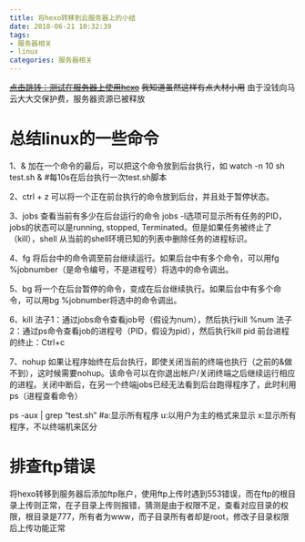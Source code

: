 ```yaml
---
title: 将hexo转移到云服务器上的小结
date: 2018-06-21 10:32:39
tags: 
- 服务器相关
- linux
categories: 服务器相关
---
```

~~[点击跳转：测试在服务器上使用hexo](https://leave.ren/将hexo转移到云服务器上.html)~~
~~我知道虽然这样有点大材小用~~
由于没钱向马云大大交保护费，服务器资源已被释放
<!--more-->
# 总结linux的一些命令
1、&
加在一个命令的最后，可以把这个命令放到后台执行，如
watch -n 10 sh test.sh & #每10s在后台执行一次test.sh脚本

2、ctrl + z
可以将一个正在前台执行的命令放到后台，并且处于暂停状态。

3、jobs
查看当前有多少在后台运行的命令
jobs -l选项可显示所有任务的PID，jobs的状态可以是running, stopped, Terminated。但是如果任务被终止了（kill），shell 从当前的shell环境已知的列表中删除任务的进程标识。

4、fg
将后台中的命令调至前台继续运行。如果后台中有多个命令，可以用fg %jobnumber（是命令编号，不是进程号）将选中的命令调出。

5、bg
将一个在后台暂停的命令，变成在后台继续执行。如果后台中有多个命令，可以用bg %jobnumber将选中的命令调出。

6、kill
法子1：通过jobs命令查看job号（假设为num），然后执行kill %num
法子2：通过ps命令查看job的进程号（PID，假设为pid），然后执行kill pid
前台进程的终止：Ctrl+c

7、nohup
如果让程序始终在后台执行，即使关闭当前的终端也执行（之前的&做不到），这时候需要nohup。该命令可以在你退出帐户/关闭终端之后继续运行相应的进程。关闭中断后，在另一个终端jobs已经无法看到后台跑得程序了，此时利用ps（进程查看命令）

ps -aux | grep “test.sh” #a:显示所有程序 u:以用户为主的格式来显示 x:显示所有程序，不以终端机来区分

# 排查ftp错误
将hexo转移到服务器后添加ftp账户，使用ftp上传时遇到553错误，而在ftp的根目录上传则正常，在子目录上传则报错，猜测是由于权限不足，查看对应目录的权限，根目录是777，所有者为www，而子目录所有者却是root，修改子目录权限后上传功能正常

<script type="text/javascript" src="/js/private1.js"></script>

